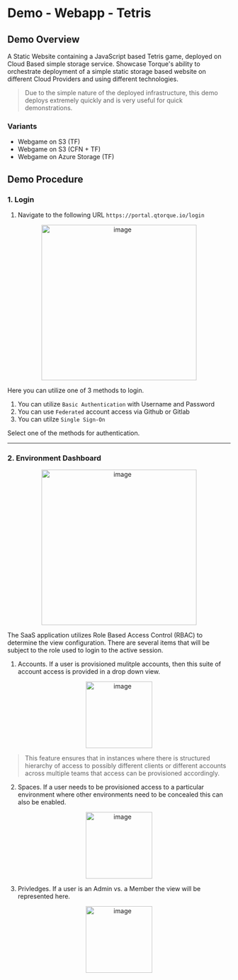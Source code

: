 # Demo - Webapp - Tetris 

## Demo Overview

A Static Website containing a JavaScript based Tetris game, deployed on Cloud Based simple storage service. Showcase Torque's ability to orchestrate deployment of a simple static storage based website on different Cloud Providers and using different technologies. 

> Due to the simple nature of the deployed infrastructure, this demo deploys extremely quickly and is very useful for quick demonstrations.

### Variants
- Webgame on S3 (TF)
- Webgame on S3 (CFN + TF)
- Webgame on Azure Storage (TF)

## Demo Procedure

### 1. Login

1. Navigate to the following URL `https://portal.qtorque.io/login`

<p align="center">
<img width="350" alt="image" src="https://user-images.githubusercontent.com/8760590/197870923-deaaa125-4435-4feb-b3fe-0e3fb5a688a6.png">
</p>

Here you can utilize one of 3 methods to login. 
1. You can utilize `Basic Authentication` with Username and Password
2. You can use `Federated` account access via Github or Gitlab
3. You can utilze `Single Sign-On`

Select one of the methods for authentication. 

------

### 2. Environment Dashboard

<p align="center">
<img width="350" alt="image" src="https://user-images.githubusercontent.com/8760590/197872674-b4e574fe-4f97-4872-8ab5-c78e1b95d203.png">
</p>

The SaaS application utilizes Role Based Access Control (RBAC) to determine the view configuration. There are several items that will be subject to the role used to login to the active session. 

1. Accounts. If a user is provisioned mulitple accounts, then this suite of account access is provided in a drop down view. 

<p align="center">
<img width="150" alt="image" src="https://user-images.githubusercontent.com/8760590/197873315-adc4ff04-813f-41fd-9ea7-5d29d9e52fb6.png">
</p>

> This feature ensures that in instances where there is structured hierarchy of access to possibly different clients or different accounts across multiple teams that access can be provisioned accordingly. 

2. Spaces. If a user needs to be provisioned access to a particular environment where other environments need to be concealed this can also be enabled. 

<p align="center">
<img width="150" alt="image" src="https://user-images.githubusercontent.com/8760590/197873932-a0f015ae-4094-4aeb-8c36-fe57c0b3d8dd.png">
</p>

3. Privledges. If a user is an Admin vs. a Member the view will be represented here. 

<p align="center">
<img width="150" alt="image" src="https://user-images.githubusercontent.com/8760590/197874628-b0a4c76f-920e-4799-a861-b07a9e92795b.png">
</p>



